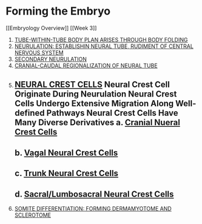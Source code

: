 # Forming the Embryo
[[Embryology Overview]]
[[Week 3]]

1. <u>TUBE-WITHIN-TUBE BODY PLAN ARISES THROUGH BODY FOLDING</u>
2. <u>NEURULATION: ESTABLISHIN NEURAL TUBE, RUDIMENT OF CENTRAL NERVOUS SYSTEM</u>
3. <u>SECONDARY NEURULATION</u>
4. <u>CRANIAL-CAUDAL REGIONALIZATION OF NEURAL TUBE</u>
5. <u>NEURAL CREST CELLS</u>
	**Neural Crest Cell Originate During Neurulation**
	**Neural Crest Cells Undergo Extensive Migration Along Well-defined Pathways**
	**Neural Crest Cells Have Many Diverse Derivatives**
	a.  <u>Cranial Nueral Crest Cells</u>
	- 
	b. <u>Vagal Neural Crest Cells</u>
	- 
	c. <u>Trunk Neural Crest Cells</u>
	- 
	d. <u>Sacral/Lumbosacral Neural Crest Cells</u>
	- 
6. <u>SOMITE DIFFERENTIATION: FORMING DERMAMYOTOME AND SCLEROTOME</u>
